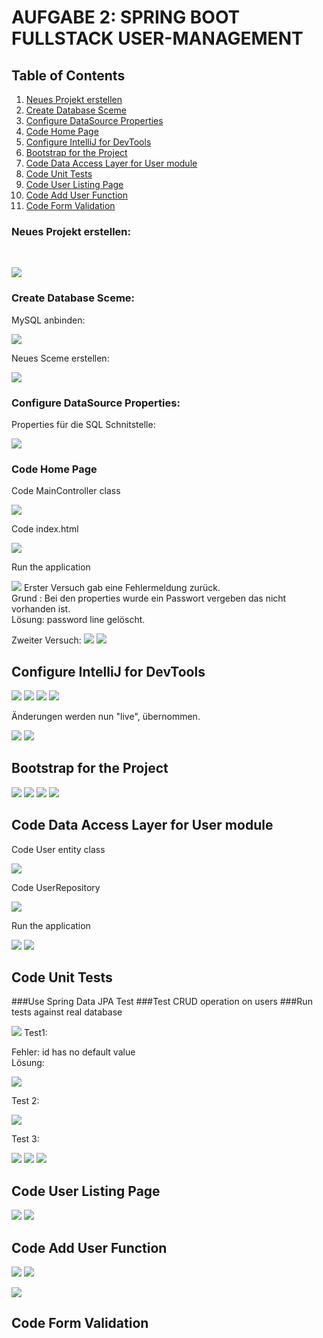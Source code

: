 # AUFGABE 2: SPRING BOOT FULLSTACK USER-MANAGEMENT 


## Table of Contents
1. [Neues Projekt erstellen](#neues_projekt)
2. [Create Database Sceme](#create_database)
3. [Configure DataSource Properties](#configure_data_source)
4. [Code Home Page](#code_home_page)
5. [Configure IntelliJ for DevTools](#configure)
6. [Bootstrap for the Project](#bootstrap)
7. [Code Data Access Layer for User module](#code_data_access_layer)
8. [Code Unit Tests](#code_unit_tests)
9. [Code User Listing Page](#code_user_listing_page)
10. [Code Add User Function](#code_add_user_function)
11. [Code Form Validation](#code_form_validation)








### Neues Projekt erstellen: <a name="neues_projekt"></a>
<br>

![](.Doc_images/neues_projekt.png)


### Create Database Sceme: <a name="create_database"></a>

<p>MySQL anbinden:</p>

![](.Doc_images/Database.png)

<p>Neues Sceme erstellen:</p>

![](.Doc_images/new_sceme.png)

### Configure DataSource Properties: <a name="configure_data_source"></a>

Properties für die SQL Schnitstelle:

![](.Doc_images/sql_properties.png)

### Code Home Page <a name="Code_home_page"></a>

<p>Code MainController class</p>

![](.Doc_images/mainController.png)

<p>Code index.html</p>

![](.Doc_images/html.png)

<p>Run the application</p>

![](.Doc_images/firstRun.png)
Erster Versuch gab eine Fehlermeldung zurück.
<br>
Grund : Bei den properties wurde ein Passwort vergeben das nicht vorhanden ist.
<br>
Lösung: password line gelöscht.

Zweiter Versuch:
![](.Doc_images/zweiter_versuch.png)
![](.Doc_images/html_test.png)


## Configure IntelliJ for DevTools <a name="configure"></a>
![](.Doc_images/auto-make.png)
![](.Doc_images/build_project.png)
![](.Doc_images/run_modify0.png)
![](.Doc_images/run-modify.png)

<p>Änderungen werden nun "live", übernommen.</p>

![](.Doc_images/index-aenderung.png)
![](.Doc_images/html-aenderung.png)

## Bootstrap for the Project <a name="bootstrap"></a>

![](.Doc_images/bootstrap-pom.png)
![](.Doc_images/html-bootstrap.png)
![](.Doc_images/d363474a.png)
![](.Doc_images/html-with-bootstrap.png)

## Code Data Access Layer for User module <a name="code_data_access_layer"></a>

<p>Code User entity class

![](.Doc_images/user_entitiy.png)
<p>Code UserRepository

![](.Doc_images/UserRep.png)

<p>Run the application</p>

![](.Doc_images/myworkbench.png)
![](.Doc_images/intellij-workbench.png)

## Code Unit Tests <a name="code_unit_tests"></a>

###Use Spring Data JPA Test
###Test CRUD operation on users
###Run tests against real database


![](.Doc_images/test1.png)
Test1:

Fehler: id has no default value
<br>
Lösung: 

![](.Doc_images/loesung-id.png)

Test 2:

![](.Doc_images/test2.png)

Test 3:

![](.Doc_images/List-test.png)
![](.Doc_images/list-test.png)
![](.Doc_images/list-test-pass.png)



## Code User Listing Page <a name="code_user_listing_page"></a>

![](.Doc_images/user-html.png)
![](.Doc_images/user-controller.png)


## Code Add User Function <a name="code_add_user_function"></a>

![](.Doc_images/form.png)
![](.Doc_images/form-controller.png)

![](.Doc_images/form-html.png)


## Code Form Validation <a name="code_form_validation"></a>


